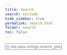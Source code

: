 ```yaml
---
title: Search
search: exclude
hide_sidebar: true
permalink: search.html
folder: search
toc: false
---
```


<!--start search-->
<input type="text" id="_search-input" placeholder="{{ site.data.strings.search_placeholder_text }}">
<ul id="_results-container" style="list-style: none;"></ul>
<script src="{{ 'js/jekyll-search.js' }}" type="text/javascript"></script>
<script type="text/javascript">
		SimpleJekyllSearch.init({
			searchInput: document.getElementById('_search-input'),
			resultsContainer: document.getElementById('_results-container'),
			dataSource: '{{ "search.json" }}',
			searchResultTemplate: '<li><a href="{url}">{title}</a><br>{summary}</li>',
			noResultsText: '{{ site.data.strings.search_no_results_text }}',
			limit: 30,
			fuzzy: true
})
</script>
<!--end search-->
